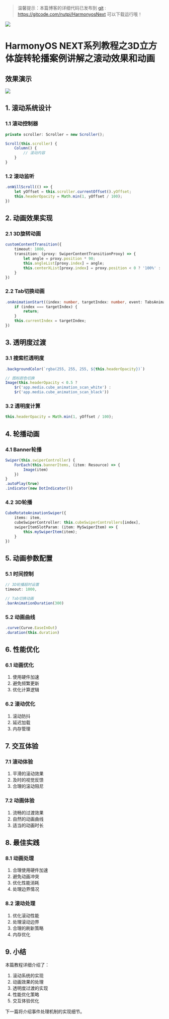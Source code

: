 > 温馨提示：本篇博客的详细代码已发布到 [git](https://gitcode.com/nutpi/HarmonyosNext) : https://gitcode.com/nutpi/HarmonyosNext 可以下载运行哦！

![](../images/img_19253edc.png)

# HarmonyOS NEXT系列教程之3D立方体旋转轮播案例讲解之滚动效果和动画
## 效果演示

![](../images/img_bd851d39.png)

## 1. 滚动系统设计

### 1.1 滚动控制器
```typescript
private scroller: Scroller = new Scroller();

Scroll(this.scroller) {
    Column() {
        // 滚动内容
    }
}
```

### 1.2 滚动监听
```typescript
.onWillScroll(() => {
    let yOffset = this.scroller.currentOffset().yOffset;
    this.headerOpacity = Math.min(1, yOffset / 100);
})
```

## 2. 动画效果实现

### 2.1 3D旋转动画
```typescript
customContentTransition({
    timeout: 1000,
    transition: (proxy: SwiperContentTransitionProxy) => {
        let angle = proxy.position * 90;
        this.angleList[proxy.index] = angle;
        this.centerXList[proxy.index] = proxy.position < 0 ? '100%' : '0%';
    }
})
```

### 2.2 Tab切换动画
```typescript
.onAnimationStart((index: number, targetIndex: number, event: TabsAnimationEvent) => {
    if (index === targetIndex) {
        return;
    }
    this.currentIndex = targetIndex;
})
```

## 3. 透明度过渡

### 3.1 搜索栏透明度
```typescript
.backgroundColor(`rgba(255, 255, 255, ${this.headerOpacity})`)

// 图标颜色切换
Image(this.headerOpacity < 0.5 ?
    $r('app.media.cube_animation_scan_white') :
    $r('app.media.cube_animation_scan_black'))
```

### 3.2 透明度计算
```typescript
this.headerOpacity = Math.min(1, yOffset / 100);
```

## 4. 轮播动画

### 4.1 Banner轮播
```typescript
Swiper(this.swiperController) {
    ForEach(this.bannerItems, (item: Resource) => {
        Image(item)
    })
}
.autoPlay(true)
.indicator(new DotIndicator())
```

### 4.2 3D轮播
```typescript
CubeRotateAnimationSwiper({
    items: item,
    cubeSwiperController: this.cubeSwiperControllers[index],
    swiperItemSlotParam: (item: MySwiperItem) => {
        this.mySwiperItem(item);
    }
})
```

## 5. 动画参数配置

### 5.1 时间控制
```typescript
// 3D轮播超时设置
timeout: 1000,

// Tab切换动画
.barAnimationDuration(300)
```

### 5.2 动画曲线
```typescript
.curve(Curve.EaseInOut)
.duration(this.duration)
```

## 6. 性能优化

### 6.1 动画优化
1. 使用硬件加速
2. 避免频繁更新
3. 优化计算逻辑

### 6.2 滚动优化
1. 滚动防抖
2. 延迟加载
3. 内存管理

## 7. 交互体验

### 7.1 滚动体验
1. 平滑的滚动效果
2. 及时的视觉反馈
3. 合理的滚动阻尼

### 7.2 动画体验
1. 流畅的过渡效果
2. 自然的动画曲线
3. 适当的动画时长

## 8. 最佳实践

### 8.1 动画处理
1. 合理使用硬件加速
2. 避免动画冲突
3. 优化性能消耗
4. 处理边界情况

### 8.2 滚动处理
1. 优化滚动性能
2. 处理滚动边界
3. 合理的刷新策略
4. 内存优化

## 9. 小结

本篇教程详细介绍了：
1. 滚动系统的实现
2. 动画效果的处理
3. 透明度过渡的实现
4. 性能优化策略
5. 交互体验优化

下一篇将介绍事件处理机制的实现细节。
